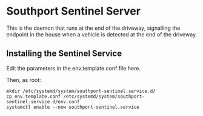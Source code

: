 # Southport Sentinel Server

This is the daemon that runs at the end of the driveway, signalling the endpoint in the house when a vehicle is detected at the end of the driveway.

## Installing the Sentinel Service

Edit the parameters in the env.template.conf file here.

Then, as root:

```
mkdir /etc/systemd/system/southport-sentinel.service.d/
cp env.template.conf /etc/systemd/system/southport-sentinel.service.d/env.conf
systemctl enable --now southport-sentinel.service
```
